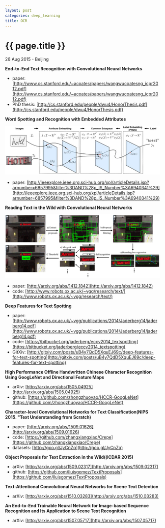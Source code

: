 ```yaml
---
layout: post
categories: deep_learning
title: OCR
---
```


{{ page.title }}
================

<p class="meta">26 Aug 2015 - Beijing</p>

**End-to-End Text Recognition with Convolutional Neural Networks**

- paper: [http://www.cs.stanford.edu/~acoates/papers/wangwucoatesng_icpr2012.pdf](http://www.cs.stanford.edu/~acoates/papers/wangwucoatesng_icpr2012.pdf)
- PhD thesis: [http://cs.stanford.edu/people/dwu4/HonorThesis.pdf](http://cs.stanford.edu/people/dwu4/HonorThesis.pdf)

**Word Spotting and Recognition with Embedded Attributes**

<img src="/assets/ocr-materials/Word_Spotting_and_Recognition_with_Embedded_Attributes.jpg" width="800" />

- paper: [http://ieeexplore.ieee.org.sci-hub.org/xpl/articleDetails.jsp?arnumber=6857995&filter%3DAND%28p_IS_Number%3A6940341%29](http://ieeexplore.ieee.org.sci-hub.org/xpl/articleDetails.jsp?arnumber=6857995&filter%3DAND%28p_IS_Number%3A6940341%29)

**Reading Text in the Wild with Convolutional Neural Networks**

<img src="/assets/ocr-materials/text_pipeline.png" width="800" />

- paper: [http://arxiv.org/abs/1412.1842](http://arxiv.org/abs/1412.1842)
- code: [http://www.robots.ox.ac.uk/~vgg/research/text/](http://www.robots.ox.ac.uk/~vgg/research/text/)

**Deep Features for Text Spotting**

- paper: [http://www.robots.ox.ac.uk/~vgg/publications/2014/Jaderberg14/jaderberg14.pdf](http://www.robots.ox.ac.uk/~vgg/publications/2014/Jaderberg14/jaderberg14.pdf)
- code: [https://bitbucket.org/jaderberg/eccv2014_textspotting](https://bitbucket.org/jaderberg/eccv2014_textspotting)
- GitXiv: [http://gitxiv.com/posts/uB4y7QdD5XquEJ69c/deep-features-for-text-spotting](http://gitxiv.com/posts/uB4y7QdD5XquEJ69c/deep-features-for-text-spotting)

**High Performance Offline Handwritten Chinese Character Recognition Using GoogLeNet and Directional Feature Maps**

- arXiv: [http://arxiv.org/abs/1505.04925](http://arxiv.org/abs/1505.04925)
- github: [https://github.com/zhongzhuoyao/HCCR-GoogLeNet](https://github.com/zhongzhuoyao/HCCR-GoogLeNet)

**Character-level Convolutional Networks for Text Classification(NIPS 2015. "Text Understanding from Scratch)**

- paper: [http://arxiv.org/abs/1509.01626](http://arxiv.org/abs/1509.01626)
- code: [https://github.com/zhangxiangxiao/Crepe](https://github.com/zhangxiangxiao/Crepe)
- datasets: [http://goo.gl/JyCnZq](http://goo.gl/JyCnZq)

**Object Proposals for Text Extraction in the Wild((ICDAR 2015)**

- arXiv: [http://arxiv.org/abs/1509.02317](http://arxiv.org/abs/1509.02317)
- github: [https://github.com/lluisgomez/TextProposals](https://github.com/lluisgomez/TextProposals)

**Text-Attentional Convolutional Neural Networks for Scene Text Detection**

- arXiv: [http://arxiv.org/abs/1510.03283](http://arxiv.org/abs/1510.03283)

**An End-to-End Trainable Neural Network for Image-based Sequence Recognition and Its Application to Scene Text Recognition**

- arXiv: [http://arxiv.org/abs/1507.05717](http://arxiv.org/abs/1507.05717)
